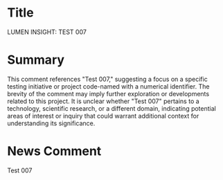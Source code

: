 # Title
LUMEN INSIGHT: TEST 007

# Summary
This comment references "Test 007," suggesting a focus on a specific testing initiative or project code-named with a numerical identifier. The brevity of the comment may imply further exploration or developments related to this project. It is unclear whether "Test 007" pertains to a technology, scientific research, or a different domain, indicating potential areas of interest or inquiry that could warrant additional context for understanding its significance.

# News Comment
Test 007
